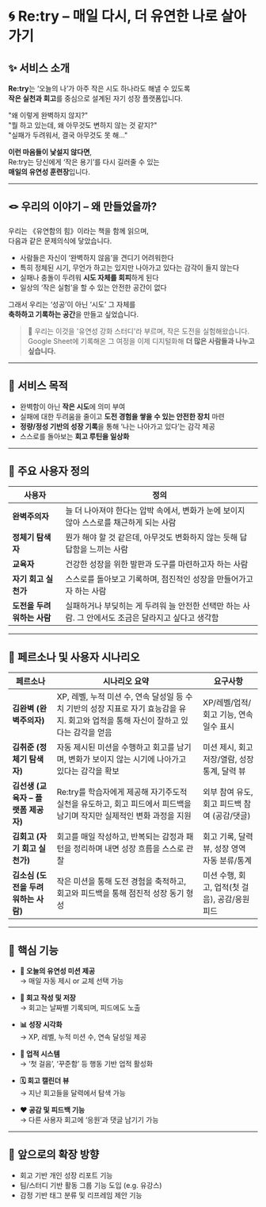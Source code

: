 # 🌀 Re:try – 매일 다시, 더 유연한 나로 살아가기

## ✨ 서비스 소개

**Re:try**는 ‘오늘의 나’가 아주 작은 시도 하나라도 해낼 수 있도록  
**작은 실천과 회고**를 중심으로 설계된 자기 성장 플랫폼입니다.  

"왜 이렇게 완벽하지 않지?"  
"뭘 하고 있는데, 왜 아무것도 변하지 않는 것 같지?"  
"실패가 두려워서, 결국 아무것도 못 해..."  

**이런 마음들이 낯설지 않다면**,  
Re:try는 당신에게 ‘작은 용기’를 다시 길러줄 수 있는  
**매일의 유연성 훈련장**입니다.

---

## 🪢 우리의 이야기 – 왜 만들었을까?

우리는 《유연함의 힘》이라는 책을 함께 읽으며,  
다음과 같은 문제의식에 닿았습니다.

- 사람들은 자신이 ‘완벽하지 않음’을 견디기 어려워한다  
- 특히 정체된 시기, 무언가 하고는 있지만 나아가고 있다는 감각이 들지 않는다  
- 실패나 충돌이 두려워 **시도 자체를 회피**하게 된다  
- 일상의 ‘작은 실험’을 할 수 있는 안전한 공간이 없다  

그래서 우리는 ‘성공’이 아닌 ‘시도’ 그 자체를  
**축하하고 기록하는 공간**을 만들고 싶었습니다.

> 💬 우리는 이것을 '유연성 강화 스터디'라 부르며, 작은 도전을 실험해왔습니다.  
> Google Sheet에 기록해온 그 여정을 이제 디지털화해 **더 많은 사람들과 나누고 싶습니다.**

---

## 🎯 서비스 목적

- 완벽함이 아닌 **작은 시도**에 의미 부여  
- 실패에 대한 두려움을 줄이고 **도전 경험을 쌓을 수 있는 안전한 장치** 마련  
- **정량/정성 기반의 성장 기록**을 통해 ‘나는 나아가고 있다’는 감각 제공  
- 스스로를 돌아보는 **회고 루틴을 일상화**  

---

## 👤 주요 사용자 정의

| 사용자 | 정의 |
|--------|------|
| **완벽주의자** | 늘 더 나아져야 한다는 압박 속에서, 변화가 눈에 보이지 않아 스스로를 채근하게 되는 사람 |
| **정체기 탐색자** | 뭔가 해야 할 것 같은데, 아무것도 변화하지 않는 듯해 답답함을 느끼는 사람 |
| **교육자** | 건강한 성장을 위한 발판과 도구를 마련하고자 하는 사람 |
| **자기 회고 실천가** | 스스로를 돌아보고 기록하며, 점진적인 성장을 만들어가고자 하는 사람 |
| **도전을 두려워하는 사람** | 실패하거나 부딪히는 게 두려워 늘 안전한 선택만 하는 사람. 그 안에서도 조금은 달라지고 싶다고 생각함 |

---

## 🧠 페르소나 및 사용자 시나리오

| 페르소나 | 시나리오 요약 | 요구사항 |
|----------|----------------|----------|
| **김완벽 (완벽주의자)** | XP, 레벨, 누적 미션 수, 연속 달성일 등 수치 기반의 성장 지표로 자기 효능감을 유지. 회고와 업적을 통해 자신이 잘하고 있다는 감각을 얻음 | XP/레벨/업적/회고 기능, 연속 일수 표시 |
| **김취준 (정체기 탐색자)** | 자동 제시된 미션을 수행하고 회고를 남기며, 변화가 보이지 않는 시기에 나아가고 있다는 감각을 확보 | 미션 제시, 회고 저장/열람, 성장 통계, 달력 뷰 |
| **김선생 (교육자 – 플랫폼 제공자)** | Re:try를 학습자에게 제공해 자기주도적 실천을 유도하고, 회고 피드에서 피드백을 남기며 작지만 실제적인 변화 과정을 지원 | 외부 참여 유도, 회고 피드백 참여 (공감/댓글) |
| **김회고 (자기 회고 실천가)** | 회고를 매일 작성하고, 반복되는 감정과 패턴을 정리하며 내면 성장 흐름을 스스로 관찰 | 회고 기록, 달력 뷰, 성장 영역 자동 분류/통계 |
| **김소심 (도전을 두려워하는 사람)** | 작은 미션을 통해 도전 경험을 축적하고, 회고와 피드백을 통해 점진적 성장 동기 형성 | 미션 수행, 회고, 업적(첫 걸음), 공감/응원 피드 |

---

## 🧩 핵심 기능

- **🧭 오늘의 유연성 미션 제공**  
  → 매일 자동 제시 or 교체 선택 가능

- **📝 회고 작성 및 저장**  
  → 회고는 날짜별 기록되며, 피드에도 노출

- **📊 성장 시각화**  
  → XP, 레벨, 누적 미션 수, 연속 달성일 제공

- **🏅 업적 시스템**  
  → ‘첫 걸음’, ‘꾸준함’ 등 행동 기반 업적 활성화

- **🗓️ 회고 캘린더 뷰**  
  → 지난 회고들을 달력에서 탐색 가능

- **❤️ 공감 및 피드백 기능**  
  → 다른 사용자 회고에 ‘응원’과 댓글 남기기 가능

---

## 🔮 앞으로의 확장 방향

- 회고 기반 개인 성장 리포트 기능  
- 팀/스터디 기반 활동 그룹 기능 도입 (e.g. 유강스)  
- 감정 기반 태그 분류 및 리프레임 제안 기능  
